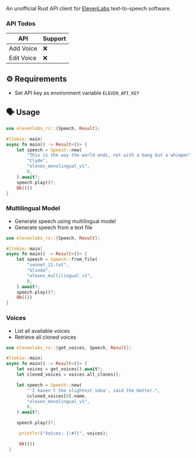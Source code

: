 An unofficial Rust API client for [ElevenLabs](https://elevenlabs.io/) text-to-speech software.

### API Todos

| API        | Support |
| ---------- | ------- |
| Add Voice  | ❌      |
| Edit Voice | ❌      |

## ⚙️ Requirements

- Set API key as environment variable `ELEVEN_API_KEY`

## 🗣️ Usage

```rust
use elevenlabs_rs::{Speech, Result};

#[tokio::main]
async fn main() -> Result<()> {
    let speech = Speech::new(
        "This is the way the world ends, not with a bang but a whimper",
        "Clyde",
        "eleven_monolingual_v1",
        0,
    ).await?;
    speech.play()?;
    Ok(())
}
```

### Multilingual Model

- Generate speech using multilingual model
- Generate speech from a text file

```rust
use elevenlabs_rs::{Speech, Result};

#[tokio::main]
async fn main() -> Result<()> {
    let speech = Speech::from_file(
        "sonnet_11.txt",
        "Glinda",
        "eleven_multilingual_v1",
        0,
    ).await?;
    speech.play()?;
    Ok(())
}
```

### Voices

- List all available voices
- Retrieve all cloned voices

```rust
use elevenlabs_rs::{get_voices, Speech, Result};

#[tokio::main]
async fn main() -> Result<()> {
    let voices = get_voices().await?;
    let cloned_voices = voices.all_clones();

    let speech = Speech::new(
        "'I haven't the slightest idea', said the Hatter.",
        &cloned_voices[0].name,
        "eleven_monolingual_v1",
        0,
    ).await?;

    speech.play()?;

     println!("Voices: {:#?}", voices);

     Ok(())
 }
```
